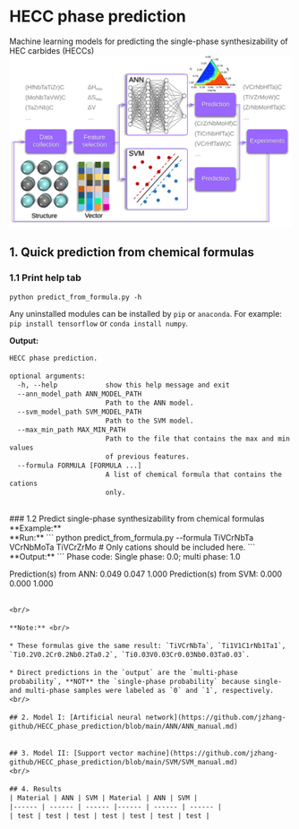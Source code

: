 # HECC phase prediction
Machine learning models for predicting the single-phase synthesizability of HEC carbides (HECCs)
![ML framewok](https://github.com/jzhang-github/HECC_phase_prediction/blob/main/Pictures/ML_frame.svg)
## 1. Quick prediction from chemical formulas

 ### 1.1 Print help tab

```
python predict_from_formula.py -h
```

Any uninstalled modules can be installed by `pip` or `anaconda`. For example: `pip install tensorflow` or `conda install numpy`. 

**Output:**
```
HECC phase prediction.

optional arguments:
  -h, --help            show this help message and exit
  --ann_model_path ANN_MODEL_PATH
                        Path to the ANN model.
  --svm_model_path SVM_MODEL_PATH
                        Path to the SVM model.
  --max_min_path MAX_MIN_PATH
                        Path to the file that contains the max and min values
                        of previous features.
  --formula FORMULA [FORMULA ...]
                        A list of chemical formula that contains the cations
                        only.
```

<br/>
### 1.2 Predict single-phase synthesizability from chemical formulas
**Example:**
<br/>
**Run:**
```
python predict_from_formula.py --formula TiVCrNbTa VCrNbMoTa TiVCrZrMo # Only cations should be included here.
```
**Output:**
```
Phase code: Single phase: 0.0; multi phase: 1.0

Prediction(s) from ANN: 0.049 0.047 1.000
Prediction(s) from SVM: 0.000 0.000 1.000
```

<br/>

**Note:** <br/>

* These formulas give the same result: `TiVCrNbTa`, `Ti1V1C1rNb1Ta1`, `Ti0.2V0.2Cr0.2Nb0.2Ta0.2`, `Ti0.03V0.03Cr0.03Nb0.03Ta0.03`.
    
* Direct predictions in the `output` are the `multi-phase probability`, **NOT** the `single-phase probability` because single- and multi-phase samples were labeled as `0` and `1`, respectively. 
<br/>

## 2. Model I: [Artificial neural network](https://github.com/jzhang-github/HECC_phase_prediction/blob/main/ANN/ANN_manual.md)


## 3. Model II: [Support vector machine](https://github.com/jzhang-github/HECC_phase_prediction/blob/main/SVM/SVM_manual.md)
<br/>  

## 4. Results
| Material | ANN | SVM | Material | ANN | SVM |
|------ | ------ | ------ |------ | ------ | ------ |
| test | test | test | test | test | test | test |
